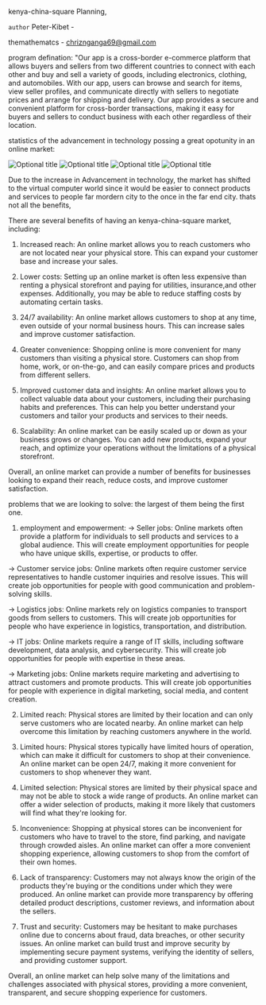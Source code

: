 kenya-china-square Planning,

`author`
Peter-Kibet -

themathematcs - chriznganga69@gmail.com

program defination:
"Our app is a cross-border e-commerce platform that allows buyers and sellers from two different countries to connect with each other and buy and sell a variety of goods,
including electronics, clothing, and automobiles.
With our app, users can browse and search for items, view seller profiles, and communicate directly with sellers to negotiate prices and arrange for shipping and delivery.
Our app provides a secure and convenient platform for cross-border transactions,
making it easy for buyers and sellers to conduct business with each other regardless of their location.

statistics of the advancement in technology possing a great opotunity in an online market:
   
![](readmegraphimage/Global-Internet-Data-Traffic.png "Optional title")
![](readmegraphimage/network-capacity-growth.png "Optional title")
![](readmegraphimage/kurzweil-future-power-of-1000-dollar-computers.png "Optional title")
![](readmegraphimage/growthintechsince2022.png "Optional title")

Due to the increase in Advancement in technology, the market has shifted to the virtual computer world since it would be easier to connect products and services to people far
mordern city to the once in the far end city.
thats not all the benefits,

There are several benefits of having an kenya-china-square market, including:

1. Increased reach: An online market allows you to reach customers who are not located near your physical store. This can expand your customer base and increase your sales.

2. Lower costs: Setting up an online market is often less expensive than renting a physical storefront and paying for utilities, insurance,and other expenses.
   Additionally, you may be able to reduce staffing costs by automating certain tasks.

3. 24/7 availability: An online market allows customers to shop at any time, even outside of your normal business hours.
   This can increase sales and improve customer satisfaction.

4. Greater convenience: Shopping online is more convenient for many customers than visiting a physical store.
   Customers can shop from home, work, or on-the-go, and can easily compare prices and products from different sellers.

5. Improved customer data and insights: An online market allows you to collect valuable data about your customers, including their purchasing habits and preferences.
   This can help you better understand your customers and tailor your products and services to their needs.

6. Scalability: An online market can be easily scaled up or down as your business grows or changes.
   You can add new products, expand your reach, and optimize your operations without the limitations of a physical storefront.

Overall, an online market can provide a number of benefits for businesses looking to expand their reach, reduce costs, and improve customer satisfaction.

problems that we are looking to solve:
the largest of them being the first one.

1. employment and empowerment:
 -> Seller jobs: Online markets often provide a platform for individuals to sell products and services to a global audience.
  This will create employment opportunities for people who have unique skills, expertise, or products to offer.

 -> Customer service jobs: Online markets often require customer service representatives to handle customer inquiries and resolve issues.
  This will create job opportunities for people with good communication and problem-solving skills.

 -> Logistics jobs: Online markets rely on logistics companies to transport goods from sellers to customers.
  This will create job opportunities for people who have experience in logistics, transportation, and distribution.

 -> IT jobs: Online markets require a range of IT skills, including software development, data analysis, and cybersecurity.
  This will create job opportunities for people with expertise in these areas.

 -> Marketing jobs: Online markets require marketing and advertising to attract customers and promote products.
  This will create job opportunities for people with experience in digital marketing, social media, and content creation.

2. Limited reach: Physical stores are limited by their location and can only serve customers who are located nearby.
    An online market can help overcome this limitation by reaching customers anywhere in the world.

3. Limited hours: Physical stores typically have limited hours of operation, which can make it difficult for customers to shop at their convenience.
    An online market can be open 24/7, making it more convenient for customers to shop whenever they want.

4. Limited selection: Physical stores are limited by their physical space and may not be able to stock a wide range of products.
    An online market can offer a wider selection of products, making it more likely that customers will find what they're looking for.

5. Inconvenience: Shopping at physical stores can be inconvenient for customers who have to travel to the store, find parking, and navigate through crowded aisles.
    An online market can offer a more convenient shopping experience, allowing customers to shop from the comfort of their own homes.

6. Lack of transparency: Customers may not always know the origin of the products they're buying or the conditions under which they were produced.
    An online market can provide more transparency by offering detailed product descriptions, customer reviews, and information about the sellers.

7. Trust and security: Customers may be hesitant to make purchases online due to concerns about fraud, data breaches, or other security issues.
    An online market can build trust and improve security by implementing secure payment systems, verifying the identity of sellers, and providing customer support.

Overall, an online market can help solve many of the limitations and challenges associated with physical stores,
providing a more convenient, transparent, and secure shopping experience for customers.
